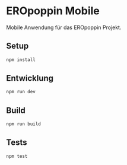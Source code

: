 # EROpoppin Mobile

Mobile Anwendung für das EROpoppin Projekt.

## Setup

```bash
npm install
```

## Entwicklung

```bash
npm run dev
```

## Build

```bash
npm run build
```

## Tests

```bash
npm test
```